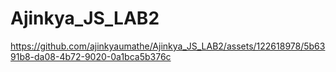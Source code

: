 # Ajinkya_JS_LAB2
https://github.com/ajinkyaumathe/Ajinkya_JS_LAB2/assets/122618978/5b6391b8-da08-4b72-9020-0a1bca5b376c
